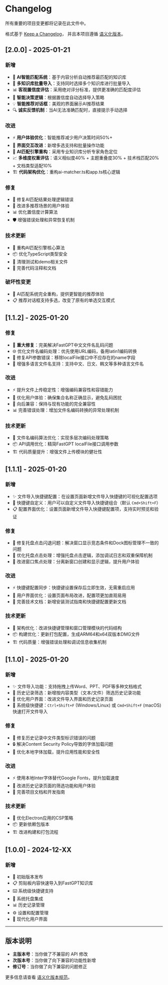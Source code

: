 # Changelog

所有重要的项目变更都将记录在此文件中。

格式基于 [Keep a Changelog](https://keepachangelog.com/zh-CN/1.0.0/)，
并且本项目遵循 [语义化版本](https://semver.org/lang/zh-CN/)。

## [2.0.0] - 2025-01-21

### 新增
- 🧠 **AI智能匹配系统**：基于内容分析自动推荐最匹配的知识库
- 🎯 **多知识库批量导入**：支持同时选择多个知识库进行批量导入
- 📊 **客观置信度评估**：采用绝对评分标准，提供更准确的匹配度评估
- 🤖 **智能决策逻辑**：根据置信度自动选择导入策略
- 💡 **智能推荐对话框**：美观的界面展示AI推荐结果
- 🔍 **诚实反馈机制**：当AI无法准确匹配时，直接提示手动选择

### 改进
- ⚡ **用户体验优化**：智能推荐减少用户决策时间50%+
- 🎨 **界面交互改进**：新增多选支持和批量操作功能
- 🔧 **AI匹配引擎重构**：采用专业知识库分析专家角色定位
- 📈 **多维度权重评估**：语义相似度40% + 主题重叠度30% + 技术栈匹配20% + 文档类型适配10%
- 🏗️ **代码架构优化**：重构ai-matcher.ts和app.ts核心逻辑

### 修复
- 🐛 修复AI匹配结果处理逻辑错误
- 🔄 改进多推荐场景的用户体验
- 📊 优化置信度计算算法
- 🛡️ 增强错误处理和异常恢复机制

### 技术更新
- 🔧 重构AI匹配引擎核心算法
- 📦 优化TypeScript类型安全
- 🧹 清理测试和demo相关文件
- 📝 完善代码注释和文档

### 破坏性变更
- 🔄 AI匹配系统完全重构，提供更智能的推荐体验
- 📋 推荐对话框支持多选，改变了原有的单选交互模式

## [1.1.2] - 2025-01-20

### 修复
- 🐛 **重大修复**：完美解决FastGPT中文文件名乱码问题
- 🌐 优化文件名编码处理：优先使用URL编码，备用latin1编码转换
- 🔧 修复API参数错误：移除localFile接口中不应存在的name字段
- 📝 增强多语言文件名支持：支持中文、日文、韩文等多种语言文件名

### 改进
- ⚡ 提升文件上传稳定性：增强编码兼容性和容错能力
- 🎯 优化用户体验：确保集合名称正确显示，避免乱码困扰
- 🔄 向后兼容：保持与现有功能的完全兼容性
- 📊 完善错误处理：增加文件名编码转换的异常处理机制

### 技术更新
- 🔧 文件名编码算法优化：实现多层次编码处理策略
- 📦 API调用优化：精简FastGPT localFile接口调用参数
- 🏗️ 代码质量提升：增强文件上传模块的健壮性

## [1.1.1] - 2025-01-20

### 新增
- ✨ 文件导入快捷键配置：在设置页面新增文件导入快捷键的可视化配置选项
- 🎯 快捷键自定义：用户可以自定义文件导入快捷键组合（默认 `Cmd+Shift+F`）
- 📋 配置界面优化：设置页面新增文件导入快捷键配置项，支持实时预览和验证

### 修复
- 🐛 修复托盘点击闪退问题：解决窗口显示竞态条件和Dock图标管理不一致的问题
- 🔧 优化托盘点击处理：增强托盘点击逻辑，添加调试日志和双重保障机制
- 🎨 改进窗口焦点处理：分离新窗口创建和显示逻辑，提升用户体验

### 改进
- ⚡ 快捷键配置同步：快捷键设置保存后立即生效，无需重启应用
- 🎨 用户界面优化：设置页面布局改进，配置项更加直观易用
- 📝 完善技术文档：新增安装测试指南和快捷键配置更新文档

### 技术更新
- 🔧 架构优化：改进快捷键管理和窗口管理模块的代码结构
- 📦 构建优化：更新打包配置，生成ARM64和x64双版本DMG文件
- 🏗️ 代码质量：增强错误处理和调试信息收集机制

## [1.1.0] - 2025-01-20

### 新增
- ✨ 文件导入功能：支持拖拽上传Word、PPT、PDF等多种文档格式
- 🎯 历史记录筛选：新增按内容类型（文本/文件）筛选历史记录功能
- 🎨 优化用户界面：改进文件导入界面和历史记录页面
- 🔧 系统级快捷键：`Ctrl+Shift+F` (Windows/Linux) 或 `Cmd+Shift+F` (macOS) 快速打开文件导入

### 修复
- 🐛 修复历史记录中文件类型标识错误的问题
- 🔒 解决Content Security Policy导致的字体加载问题
- 📱 优化本地字体加载，提升应用性能和安全性

### 改进
- ⚡ 使用本地Inter字体替代Google Fonts，提升加载速度
- 🎨 改进历史记录页面的筛选功能和用户体验
- 📝 完善项目文档和开发指南

### 技术更新
- 🔧 优化Electron应用的CSP策略
- 📦 更新依赖包版本
- 🏗️ 改进构建和打包流程

## [1.0.0] - 2024-12-XX

### 新增
- 🚀 初始版本发布
- 📋 剪贴板内容快速导入到FastGPT知识库
- ⌨️ 系统级快捷键支持
- 🎯 系统托盘集成
- 📊 历史记录管理
- ⚙️ 设置和配置管理
- 🎨 现代化用户界面

---

## 版本说明

- **主版本号**：当你做了不兼容的 API 修改
- **次版本号**：当你做了向下兼容的功能性新增
- **修订号**：当你做了向下兼容的问题修正

更多信息请查看 [语义化版本规范](https://semver.org/lang/zh-CN/)。